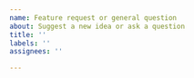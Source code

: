 ```yaml
---
name: Feature request or general question
about: Suggest a new idea or ask a question
title: ''
labels: ''
assignees: ''

---
```



